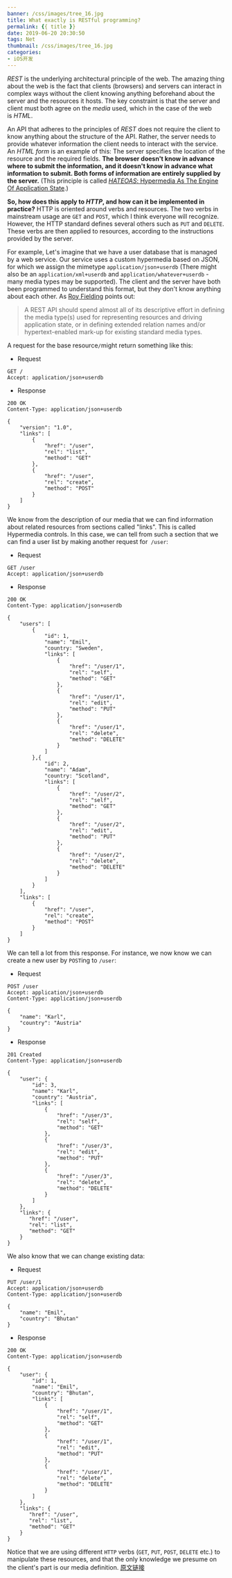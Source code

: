 ```yaml
---
banner: /css/images/tree_16.jpg
title: What exactly is RESTful programming?
permalink: {{ title }}
date: 2019-06-20 20:30:50
tags: Net
thumbnail: /css/images/tree_16.jpg
categories:
- iOS开发
---
```


*REST* is the underlying architectural principle of the web. The amazing thing about the web is the fact that clients (browsers) and servers can interact in complex ways without the client knowing anything beforehand about the server and the resources it hosts. The key constraint is that the server and client must both agree on the *media* used, which in the case of the web is *HTML*.

An API that adheres to the principles of *REST* does not require the client to know anything about the structure of the API. Rather, the server needs to provide whatever information the client needs to interact with the service. An *HTML form* is an example of this: The server specifies the location of the resource and the required fields. **The browser doesn't know in advance where to submit the information, and it doesn't know in advance what information to submit. Both forms of information are entirely supplied by the server.** (This principle is called [*HATEOAS*: Hypermedia As The Engine Of Application State](https://en.wikipedia.org/wiki/HATEOAS).)
<!--more-->
**So, how does this apply to *HTTP*, and how can it be implemented in practice?** HTTP is oriented around verbs and resources. The two verbs in mainstream usage are `GET` and `POST`, which I think everyone will recognize. However, the HTTP standard defines several others such as `PUT` and `DELETE`. These verbs are then applied to resources, according to the instructions provided by the server.

For example, Let's imagine that we have a user database that is managed by a web service. Our service uses a custom hypermedia based on JSON, for which we assign the mimetype `application/json+userdb` (There might also be an `application/xml+userdb` and `application/whatever+userdb` - many media types may be supported). The client and the server have both been programmed to understand this format, but they don't know anything about each other. As [Roy Fielding](http://roy.gbiv.com/untangled/2008/rest-apis-must-be-hypertext-driven) points out:
>A REST API should spend almost all of its descriptive effort in defining the media type(s) used for representing resources and driving application state, or in defining extended relation names and/or hypertext-enabled mark-up for existing standard media types.

A request for the base resource` / `might return something like this:
- Request
```
GET /
Accept: application/json+userdb
```
- Response
```
200 OK
Content-Type: application/json+userdb

{
    "version": "1.0",
    "links": [
        {
            "href": "/user",
            "rel": "list",
            "method": "GET"
        },
        {
            "href": "/user",
            "rel": "create",
            "method": "POST"
        }
    ]
}
```
We know from the description of our media that we can find information about related resources from sections called "links". This is called Hypermedia controls. In this case, we can tell from such a section that we can find a user list by making another request for` /user`:
- Request
```
GET /user
Accept: application/json+userdb
```
- Response
```
200 OK
Content-Type: application/json+userdb

{
    "users": [
        {
            "id": 1,
            "name": "Emil",
            "country: "Sweden",
            "links": [
                {
                    "href": "/user/1",
                    "rel": "self",
                    "method": "GET"
                },
                {
                    "href": "/user/1",
                    "rel": "edit",
                    "method": "PUT"
                },
                {
                    "href": "/user/1",
                    "rel": "delete",
                    "method": "DELETE"
                }
            ]
        },{
            "id": 2,
            "name": "Adam",
            "country: "Scotland",
            "links": [
                {
                    "href": "/user/2",
                    "rel": "self",
                    "method": "GET"
                },
                {
                    "href": "/user/2",
                    "rel": "edit",
                    "method": "PUT"
                },
                {
                    "href": "/user/2",
                    "rel": "delete",
                    "method": "DELETE"
                }
            ]
        }
    ],
    "links": [
        {
            "href": "/user",
            "rel": "create",
            "method": "POST"
        }
    ]
}
```
We can tell a lot from this response. For instance, we now know we can create a new user by `POST`ing to `/user`:
- Request
```
POST /user
Accept: application/json+userdb
Content-Type: application/json+userdb

{
    "name": "Karl",
    "country": "Austria"
}
```
- Response
```
201 Created
Content-Type: application/json+userdb

{
    "user": {
        "id": 3,
        "name": "Karl",
        "country": "Austria",
        "links": [
            {
                "href": "/user/3",
                "rel": "self",
                "method": "GET"
            },
            {
                "href": "/user/3",
                "rel": "edit",
                "method": "PUT"
            },
            {
                "href": "/user/3",
                "rel": "delete",
                "method": "DELETE"
            }
        ]
    },
    "links": {
       "href": "/user",
       "rel": "list",
       "method": "GET"
    }
}
```
We also know that we can change existing data:
- Request
```
PUT /user/1
Accept: application/json+userdb
Content-Type: application/json+userdb

{
    "name": "Emil",
    "country": "Bhutan"
}
```
- Response
```
200 OK
Content-Type: application/json+userdb

{
    "user": {
        "id": 1,
        "name": "Emil",
        "country": "Bhutan",
        "links": [
            {
                "href": "/user/1",
                "rel": "self",
                "method": "GET"
            },
            {
                "href": "/user/1",
                "rel": "edit",
                "method": "PUT"
            },
            {
                "href": "/user/1",
                "rel": "delete",
                "method": "DELETE"
            }
        ]
    },
    "links": {
       "href": "/user",
       "rel": "list",
       "method": "GET"
    }
}
```
Notice that we are using different `HTTP` verbs (`GET`, `PUT`, `POST`, `DELETE` etc.) to manipulate these resources, and that the only knowledge we presume on the client's part is our media definition.
[原文链接](https://stackoverflow.com/questions/671118/what-exactly-is-restful-programming/3950863#3950863)